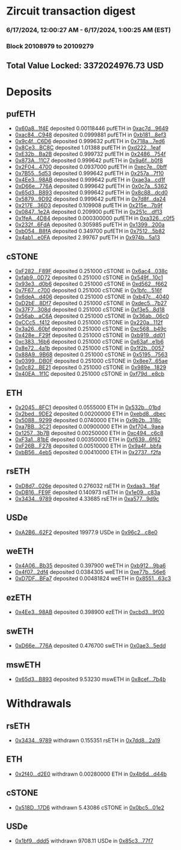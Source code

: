 # Zircuit transaction digest
### 6/17/2024, 12:00:27 AM - 6/17/2024, 1:00:25 AM (EST)
### Block 20108979 to 20109279

## Total Value Locked: 3372024976.73 USD

# Deposits
## pufETH
- [0x60a8...1f4E](https://etherscan.io/address/0x60a8769165e230187f01F47909Af3A792a531f4E) deposited 0.00118446 pufETH in [0xac7d...9649](https://etherscan.io/tx/0x60a8769165e230187f01F47909Af3A792a531f4E)
- [0xac84...C948](https://etherscan.io/address/0xac84F0A824F5ea9e59d45Ff27a2DD582A872C948) deposited 0.0999881 pufETH in [0xb181...8ef3](https://etherscan.io/tx/0xac84F0A824F5ea9e59d45Ff27a2DD582A872C948)
- [0x9c4f...C6D6](https://etherscan.io/address/0x9c4f24aC71CC05e7883ca660d1C2196CaE71C6D6) deposited 0.999632 pufETH in [0x718a...7ed6](https://etherscan.io/tx/0x9c4f24aC71CC05e7883ca660d1C2196CaE71C6D6)
- [0x8Ce3...BC8C](https://etherscan.io/address/0x8Ce33344EA6ebDA3E6850F6f702e7F2A180CBC8C) deposited 1.01388 pufETH in [0xd222...1eaf](https://etherscan.io/tx/0x8Ce33344EA6ebDA3E6850F6f702e7F2A180CBC8C)
- [0xE32b...Ba2B](https://etherscan.io/address/0xE32bC02105574425C3dB4fBe9fE0D7939b1eBa2B) deposited 0.999732 pufETH in [0x2486...754f](https://etherscan.io/tx/0xE32bC02105574425C3dB4fBe9fE0D7939b1eBa2B)
- [0x873A...11C7](https://etherscan.io/address/0x873Ad68712498b2430906BaA29C90b4D492511C7) deposited 0.999642 pufETH in [0x9a6f...b0f8](https://etherscan.io/tx/0x873Ad68712498b2430906BaA29C90b4D492511C7)
- [0x2F04...4700](https://etherscan.io/address/0x2F04b66A90175526E7439e211927958644664700) deposited 0.0937000 pufETH in [0xec7e...0bff](https://etherscan.io/tx/0x2F04b66A90175526E7439e211927958644664700)
- [0x7B55...5d53](https://etherscan.io/address/0x7B556e76E71f75F1A941f6B0cC686B6a00545d53) deposited 0.999642 pufETH in [0x257a...7f10](https://etherscan.io/tx/0x7B556e76E71f75F1A941f6B0cC686B6a00545d53)
- [0x4Ee3...98AB](https://etherscan.io/address/0x4Ee3FC4eB6aA65AC2B49db2ed6b844dF816598AB) deposited 0.999642 pufETH in [0xae3a...cd1f](https://etherscan.io/tx/0x4Ee3FC4eB6aA65AC2B49db2ed6b844dF816598AB)
- [0xD66e...776A](https://etherscan.io/address/0xD66eA597D2d84DFbf531b1A9b8f863Ff97d2776A) deposited 0.999642 pufETH in [0x0c7a...5362](https://etherscan.io/tx/0xD66eA597D2d84DFbf531b1A9b8f863Ff97d2776A)
- [0x65d3...B893](https://etherscan.io/address/0x65d317ce71975b0Fa7AAc13DFD995A5c38E0B893) deposited 0.999642 pufETH in [0x8c88...dcd0](https://etherscan.io/tx/0x65d317ce71975b0Fa7AAc13DFD995A5c38E0B893)
- [0x5879...9D92](https://etherscan.io/address/0x5879A73e322c074D06C250fF5c4f79da90b09D92) deposited 0.999642 pufETH in [0x7d8f...da24](https://etherscan.io/tx/0x5879A73e322c074D06C250fF5c4f79da90b09D92)
- [0x217E...36D3](https://etherscan.io/address/0x217EDc364D64D98f64308213F8c3ee600fF136D3) deposited 0.109908 pufETH in [0x215e...7b9f](https://etherscan.io/tx/0x217EDc364D64D98f64308213F8c3ee600fF136D3)
- [0x0847...1e2A](https://etherscan.io/address/0x0847653E84BCAdFba1e182bdb7e1e1688b481e2A) deposited 0.209900 pufETH in [0x251c...df13](https://etherscan.io/tx/0x0847653E84BCAdFba1e182bdb7e1e1688b481e2A)
- [0x1feA...4D84](https://etherscan.io/address/0x1feA2c26f30af6b4A333A60658150ebd0ABE4D84) deposited 0.000300000 pufETH in [0xa326...c0f5](https://etherscan.io/tx/0x1feA2c26f30af6b4A333A60658150ebd0ABE4D84)
- [0x232f...6FdA](https://etherscan.io/address/0x232fa4dCbDdf7Fa6dC40415eD784e0a06d4d6FdA) deposited 0.305985 pufETH in [0x1399...200a](https://etherscan.io/tx/0x232fa4dCbDdf7Fa6dC40415eD784e0a06d4d6FdA)
- [0xb054...B8fA](https://etherscan.io/address/0xb054675aDD7062E2a708bA7C211fb0eC1F56B8fA) deposited 0.349700 pufETH in [0x7512...5b82](https://etherscan.io/tx/0xb054675aDD7062E2a708bA7C211fb0eC1F56B8fA)
- [0x4ab1...e0FA](https://etherscan.io/address/0x4ab144d38073aCA36891Cb910D29B90B2EFFe0FA) deposited 2.99767 pufETH in [0x974b...5a13](https://etherscan.io/tx/0x4ab144d38073aCA36891Cb910D29B90B2EFFe0FA)
## cSTONE
- [0xF282...F89F](https://etherscan.io/address/0xF282Cf49c86BFDbEc8551ED5Ccf77e9b8691F89F) deposited 0.251000 cSTONE in [0x6ac4...038c](https://etherscan.io/tx/0xF282Cf49c86BFDbEc8551ED5Ccf77e9b8691F89F)
- [0xfab9...0D72](https://etherscan.io/address/0xfab9B616DE8D995a900B6eDa3490eedC90790D72) deposited 0.251000 cSTONE in [0x549f...10c1](https://etherscan.io/tx/0xfab9B616DE8D995a900B6eDa3490eedC90790D72)
- [0x93e3...d0b6](https://etherscan.io/address/0x93e3b86C9391769f267ca1712124852422D9d0b6) deposited 0.251000 cSTONE in [0xd562...f662](https://etherscan.io/tx/0x93e3b86C9391769f267ca1712124852422D9d0b6)
- [0x7F67...c700](https://etherscan.io/address/0x7F67cFDDa8EFDab7b48AD9c656269D21d58dc700) deposited 0.251000 cSTONE in [0x1bfc...516f](https://etherscan.io/tx/0x7F67cFDDa8EFDab7b48AD9c656269D21d58dc700)
- [0x6deA...d406](https://etherscan.io/address/0x6deAAc4C5025b7924C6b1c1feE2F6c2c9bc0d406) deposited 0.251000 cSTONE in [0xb47c...4040](https://etherscan.io/tx/0x6deAAc4C5025b7924C6b1c1feE2F6c2c9bc0d406)
- [0xD2bE...8Df7](https://etherscan.io/address/0xD2bE07Ce97AB9f17d8Bb565ae3fa474620488Df7) deposited 0.251000 cSTONE in [0xdec5...7b27](https://etherscan.io/tx/0xD2bE07Ce97AB9f17d8Bb565ae3fa474620488Df7)
- [0x37F7...308d](https://etherscan.io/address/0x37F7C24ADAa5Cc5655a8c084bdf121916915308d) deposited 0.251000 cSTONE in [0xf3e5...8d18](https://etherscan.io/tx/0x37F7C24ADAa5Cc5655a8c084bdf121916915308d)
- [0x56ab...aC6A](https://etherscan.io/address/0x56ab2ca4387CD479911dEaE7f06854b1ad47aC6A) deposited 0.251000 cSTONE in [0x36ab...06c0](https://etherscan.io/tx/0x56ab2ca4387CD479911dEaE7f06854b1ad47aC6A)
- [0xCCc5...f412](https://etherscan.io/address/0xCCc5a5A7631F6e37FC2c502fF7b17dC42846f412) deposited 0.251000 cSTONE in [0x220a...112f](https://etherscan.io/tx/0xCCc5a5A7631F6e37FC2c502fF7b17dC42846f412)
- [0x3a26...60bf](https://etherscan.io/address/0x3a260A2a037b4811abA20E15c987275Af53960bf) deposited 0.251000 cSTONE in [0xc568...b49c](https://etherscan.io/tx/0x3a260A2a037b4811abA20E15c987275Af53960bf)
- [0x428e...F29f](https://etherscan.io/address/0x428eC63802a0f502F5a1A6272BcFDEEABb51F29f) deposited 0.251000 cSTONE in [0xb919...dd01](https://etherscan.io/tx/0x428eC63802a0f502F5a1A6272BcFDEEABb51F29f)
- [0xc383...16b6](https://etherscan.io/address/0xc38360b5F7f019682013ef9aEf49D49FeA3d16b6) deposited 0.251000 cSTONE in [0x63af...e1b6](https://etherscan.io/tx/0xc38360b5F7f019682013ef9aEf49D49FeA3d16b6)
- [0x8e72...4a1b](https://etherscan.io/address/0x8e72252eD7C9518f863Cc257Bd7eEc4a493D4a1b) deposited 0.251000 cSTONE in [0x1f2b...0057](https://etherscan.io/tx/0x8e72252eD7C9518f863Cc257Bd7eEc4a493D4a1b)
- [0x88A9...9B68](https://etherscan.io/address/0x88A9C64Df157dCADe293B9AEe59eBc482C949B68) deposited 0.251000 cSTONE in [0x5195...7563](https://etherscan.io/tx/0x88A9C64Df157dCADe293B9AEe59eBc482C949B68)
- [0x0399...DB0F](https://etherscan.io/address/0x0399C3f0f6dBC4180BA92C1aF44Ef0a09B76DB0F) deposited 0.251000 cSTONE in [0x8ee7...65ae](https://etherscan.io/tx/0x0399C3f0f6dBC4180BA92C1aF44Ef0a09B76DB0F)
- [0x0c82...BE21](https://etherscan.io/address/0x0c82B7835096095ea0DD3bb624EDEf61122aBE21) deposited 0.251000 cSTONE in [0x989e...1829](https://etherscan.io/tx/0x0c82B7835096095ea0DD3bb624EDEf61122aBE21)
- [0x40EA...1f1C](https://etherscan.io/address/0x40EA3149489F7fECC5BE5Aa05a62adE13B6b1f1C) deposited 0.251000 cSTONE in [0xf79d...e8cb](https://etherscan.io/tx/0x40EA3149489F7fECC5BE5Aa05a62adE13B6b1f1C)
## ETH
- [0x2045...8FC1](https://etherscan.io/address/0x2045E24067Ae17Bd5fedC9aE7e6B8D6f3dD68FC1) deposited 0.0555000 ETH in [0x532b...01bd](https://etherscan.io/tx/0x2045E24067Ae17Bd5fedC9aE7e6B8D6f3dD68FC1)
- [0x2bed...9DE2](https://etherscan.io/address/0x2bed40B37C117c8dC3b5EcD44dDe8fBcD4e89DE2) deposited 0.00200000 ETH in [0xebd8...dbec](https://etherscan.io/tx/0x2bed40B37C117c8dC3b5EcD44dDe8fBcD4e89DE2)
- [0x5088...9299](https://etherscan.io/address/0x50883ceC6d1fb2C1A64F5B20Bd8feb59C9039299) deposited 0.0740000 ETH in [0x9b2b...318c](https://etherscan.io/tx/0x50883ceC6d1fb2C1A64F5B20Bd8feb59C9039299)
- [0xa7BB...3C21](https://etherscan.io/address/0xa7BBE721885D86ADC4250dF3060902d0674d3C21) deposited 0.00900000 ETH in [0xf704...9aea](https://etherscan.io/tx/0xa7BBE721885D86ADC4250dF3060902d0674d3C21)
- [0x1257...3b7B](https://etherscan.io/address/0x12573c6bD730aA4073c9187D08b58fc8E7f53b7B) deposited 0.00250000 ETH in [0xc494...c6c8](https://etherscan.io/tx/0x12573c6bD730aA4073c9187D08b58fc8E7f53b7B)
- [0xF3a1...81bE](https://etherscan.io/address/0xF3a1f2ba42Bb81fFfAA4996f29af09862EB481bE) deposited 0.00350000 ETH in [0xf639...6f62](https://etherscan.io/tx/0xF3a1f2ba42Bb81fFfAA4996f29af09862EB481bE)
- [0xF26B...F278](https://etherscan.io/address/0xF26Bf368d15031139E3047Cb823046B1bbD7F278) deposited 0.00510000 ETH in [0x9a4f...bbfa](https://etherscan.io/tx/0xF26Bf368d15031139E3047Cb823046B1bbD7F278)
- [0xbB56...4eb5](https://etherscan.io/address/0xbB56FA3Fc83Ae2123d5ED068ddBc9fBe37bC4eb5) deposited 0.00410000 ETH in [0x2737...f2fa](https://etherscan.io/tx/0xbB56FA3Fc83Ae2123d5ED068ddBc9fBe37bC4eb5)
## rsETH
- [0xD8d7...026e](https://etherscan.io/address/0xD8d7d83C49857abfDb09d761b0b57cE5DEd8026e) deposited 0.276032 rsETH in [0xdaa3...16af](https://etherscan.io/tx/0xD8d7d83C49857abfDb09d761b0b57cE5DEd8026e)
- [0xDB16...FE9F](https://etherscan.io/address/0xDB1617Aaf1BF77768b405669EA59F822383cFE9F) deposited 0.140973 rsETH in [0x1e09...c83a](https://etherscan.io/tx/0xDB1617Aaf1BF77768b405669EA59F822383cFE9F)
- [0x3434...9789](https://etherscan.io/address/0x34349c5569e7B846c3558961552D2202760A9789) deposited 4.33685 rsETH in [0xa577...9d9c](https://etherscan.io/tx/0x34349c5569e7B846c3558961552D2202760A9789)
## USDe
- [0xA2B6...62F2](https://etherscan.io/address/0xA2B669FE626B5C2ABaf84d2D6Bb309360Ef262F2) deposited 19977.9 USDe in [0x96c2...c8e0](https://etherscan.io/tx/0xA2B669FE626B5C2ABaf84d2D6Bb309360Ef262F2)
## weETH
- [0x4A06...Bb35](https://etherscan.io/address/0x4A0683651f8866176c2c33a94357B62D4f7BBb35) deposited 0.397900 weETH in [0xb912...9ba6](https://etherscan.io/tx/0x4A0683651f8866176c2c33a94357B62D4f7BBb35)
- [0x4f07...2df4](https://etherscan.io/address/0x4f07733ae678Ef88fD826312F025E7EE34dE2df4) deposited 0.0384305 weETH in [0xe77b...56e6](https://etherscan.io/tx/0x4f07733ae678Ef88fD826312F025E7EE34dE2df4)
- [0xD7DF...BFa7](https://etherscan.io/address/0xD7DF7E085214743530afF339aFC420c7c720BFa7) deposited 0.00481824 weETH in [0x8551...63c3](https://etherscan.io/tx/0xD7DF7E085214743530afF339aFC420c7c720BFa7)
## ezETH
- [0x4Ee3...98AB](https://etherscan.io/address/0x4Ee3FC4eB6aA65AC2B49db2ed6b844dF816598AB) deposited 0.398900 ezETH in [0xcbd3...9f00](https://etherscan.io/tx/0x4Ee3FC4eB6aA65AC2B49db2ed6b844dF816598AB)
## swETH
- [0xD66e...776A](https://etherscan.io/address/0xD66eA597D2d84DFbf531b1A9b8f863Ff97d2776A) deposited 0.476700 swETH in [0x0ae3...5edd](https://etherscan.io/tx/0xD66eA597D2d84DFbf531b1A9b8f863Ff97d2776A)
## mswETH
- [0x65d3...B893](https://etherscan.io/address/0x65d317ce71975b0Fa7AAc13DFD995A5c38E0B893) deposited 9.53230 mswETH in [0x8cef...7b4b](https://etherscan.io/tx/0x65d317ce71975b0Fa7AAc13DFD995A5c38E0B893)
# Withdrawals
## rsETH
- [0x3434...9789](https://etherscan.io/address/0x34349c5569e7B846c3558961552D2202760A9789) withdrawn 0.155351 rsETH in [0x7dd8...2a19](https://etherscan.io/tx/0x34349c5569e7B846c3558961552D2202760A9789)
## ETH
- [0x2f40...d2E0](https://etherscan.io/address/0x2f402D9E0c0451470C228799408c3A341dc4d2E0) withdrawn 0.00280000 ETH in [0x4b6d...d44b](https://etherscan.io/tx/0x2f402D9E0c0451470C228799408c3A341dc4d2E0)
## cSTONE
- [0x518D...17D6](https://etherscan.io/address/0x518D6C15e03559422DB0208Dda2f523Cf2Db17D6) withdrawn 5.43086 cSTONE in [0x0bc5...01e2](https://etherscan.io/tx/0x518D6C15e03559422DB0208Dda2f523Cf2Db17D6)
## USDe
- [0x1bf9...ddd5](https://etherscan.io/address/0x1bf9d2F039dB99717b0C2A74149027021cdCddd5) withdrawn 9708.11 USDe in [0x85c3...77f7](https://etherscan.io/tx/0x1bf9d2F039dB99717b0C2A74149027021cdCddd5)
